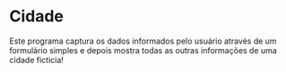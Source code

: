 # Cidade
 Este programa captura os dados informados pelo usuário através de um formulário simples e depois mostra todas as outras informações de uma cidade ficticia!
